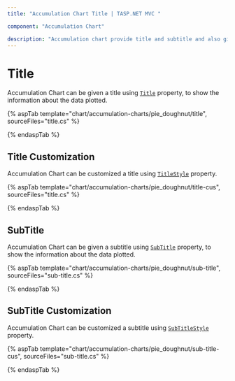 ```yaml
---
title: "Accumulation Chart Title | TASP.NET MVC "

component: "Accumulation Chart"

description: "Accumulation chart provide title and subtitle and also gives their customization like font size and color."
---
```

<!-- markdownlint-disable MD036 -->

# Title

Accumulation Chart can be given a title using [`Title`](https://help.syncfusion.com/cr/aspnetcore-js2/Syncfusion.EJ2.Charts.AccumulationChart.html#Syncfusion_EJ2_Charts_AccumulationChart_Title) property, to show the information
about the data plotted.

{% aspTab template="chart/accumulation-charts/pie_doughnut/title", sourceFiles="title.cs" %}

{% endaspTab %}

## Title Customization

Accumulation Chart can be customized a title using [`TitleStyle`](https://help.syncfusion.com/cr/aspnetcore-js2/Syncfusion.EJ2.Charts.AccumulationChart.html#Syncfusion_EJ2_Charts_AccumulationChart_TitleStyle) property.

{% aspTab template="chart/accumulation-charts/pie_doughnut/title-cus", sourceFiles="title.cs" %}

{% endaspTab %}

## SubTitle

Accumulation Chart can be given a subtitle using [`SubTitle`](https://help.syncfusion.com/cr/aspnetcore-js2/Syncfusion.EJ2.Charts.AccumulationChart.html#Syncfusion_EJ2_Charts_AccumulationChart_SubTitle) property, to show the information
about the data plotted.

{% aspTab template="chart/accumulation-charts/pie_doughnut/sub-title", sourceFiles="sub-title.cs" %}

{% endaspTab %}

## SubTitle Customization

Accumulation Chart can be customized a subtitle using [`SubTitleStyle`](https://help.syncfusion.com/cr/aspnetcore-js2/Syncfusion.EJ2.Charts.AccumulationChart.html#Syncfusion_EJ2_Charts_AccumulationChart_SubTitleStyle) property.

{% aspTab template="chart/accumulation-charts/pie_doughnut/sub-title-cus", sourceFiles="sub-title.cs" %}

{% endaspTab %}
